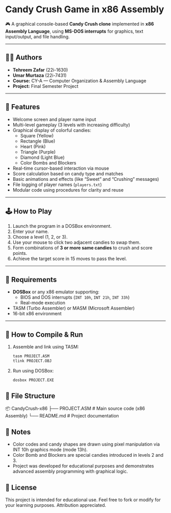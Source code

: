 # Candy Crush Game in x86 Assembly

🎮 A graphical console-based **Candy Crush clone** implemented in **x86 Assembly Language**, using **MS-DOS interrupts** for graphics, text input/output, and file handling.

---

## 👨‍💻 Authors

- **Tehreem Zafar** (22i-1630)  
- **Umar Murtaza** (22i-7431)  
- **Course:** CY-A — Computer Organization & Assembly Language  
- **Project:** Final Semester Project

---

## 🚀 Features

- Welcome screen and player name input
- Multi-level gameplay (3 levels with increasing difficulty)
- Graphical display of colorful candies:
  - Square (Yellow)
  - Rectangle (Blue)
  - Heart (Pink)
  - Triangle (Purple)
  - Diamond (Light Blue)
  - Color Bombs and Blockers
- Real-time cursor-based interaction via mouse
- Score calculation based on candy type and matches
- Basic animations and effects (like “Sweet” and “Crushing” messages)
- File logging of player names (`players.txt`)
- Modular code using procedures for clarity and reuse

---

## 🕹️ How to Play

1. Launch the program in a DOSBox environment.
2. Enter your name.
3. Choose a level (1, 2, or 3).
4. Use your mouse to click two adjacent candies to swap them.
5. Form combinations of **3 or more same candies** to crush and score points.
6. Achieve the target score in 15 moves to pass the level.

---

## 💾 Requirements

- **DOSBox** or any x86 emulator supporting:
  - BIOS and DOS interrupts (`INT 10h`, `INT 21h`, `INT 33h`)
  - Real-mode execution
- TASM (Turbo Assembler) or MASM (Microsoft Assembler)
- 16-bit x86 environment

---

## 🔧 How to Compile & Run

1. Assemble and link using TASM:

   ```bash
   tasm PROJECT.ASM
   tlink PROJECT.OBJ
2. Run using DOSBox:
      ```bash
   dosbox PROJECT.EXE

## 📂 File Structure
📦 CandyCrush-x86
├── PROJECT.ASM        # Main source code (x86 Assembly)
└── README.md          # Project documentation

## 📌 Notes
- Color codes and candy shapes are drawn using pixel manipulation via INT 10h graphics mode (mode 13h).
- Color Bomb and Blockers are special candies introduced in levels 2 and 3.
- Project was developed for educational purposes and demonstrates advanced assembly programming with graphical logic.

## 📜 License
This project is intended for educational use. Feel free to fork or modify for your learning purposes. Attribution appreciated.
